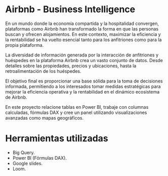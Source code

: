 # Airbnb - Business Intelligence

 En un mundo donde la economía compartida y la hospitalidad convergen, plataformas como Airbnb han transformado la forma en que las personas buscan y ofrecen alojamientos. En este contexto, maximizar la eficiencia y la rentabilidad se ha vuelto esencial tanto para los anfitriones como para la propia plataforma.

 La diversidad de información generada por la interacción de anfitriones y huéspedes en la plataforma Airbnb crea un vasto conjunto de datos. Desde detalles sobre las propiedades, precios y ubicaciones, hasta la retroalimentación de los huéspedes.

  El objetivo final es proporcionar una base sólida para la toma de decisiones informada, permitiendo a los interesados tomar medidas estratégicas para mejorar la eficiencia operativa y la rentabilidad en el dinámico ecosistema de Airbnb.

  En este proyecto relacione tablas en Power BI, trabaje con columnas calculadas, fórmulas DAX y cree un panel utilizando visualizaciones avanzadas como mapas geográficos.
 

# Herramientas utilizadas

- Big Query.
- Power BI (Fórmulas DAX).
- Google slides.
- Loom.
